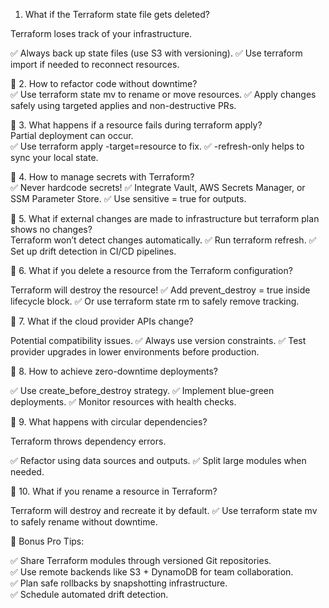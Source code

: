 

1. What if the Terraform state file gets deleted?
   
 Terraform loses track of your infrastructure. <br>
 
 ✅ Always back up state files (use S3 with versioning).
 ✅ Use terraform import if needed to reconnect resources.

🔹 2. How to refactor code without downtime?<br>
 ✅ Use terraform state mv to rename or move resources.
 ✅ Apply changes safely using targeted applies and non-destructive PRs.

🔹 3. What happens if a resource fails during terraform apply?<br>
 Partial deployment can occur.<br>
 ✅ Use terraform apply -target=resource to fix.
 ✅ -refresh-only helps to sync your local state.

🔹 4. How to manage secrets with Terraform?<br>
 ✅ Never hardcode secrets!
 ✅ Integrate Vault, AWS Secrets Manager, or SSM Parameter Store.
 ✅ Use sensitive = true for outputs.

🔹 5. What if external changes are made to infrastructure but terraform plan shows no changes?<br>
 Terraform won’t detect changes automatically.
 ✅ Run terraform refresh.
 ✅ Set up drift detection in CI/CD pipelines.

🔹 6. What if you delete a resource from the Terraform configuration?<br>
 
 Terraform will destroy the resource!
 ✅ Add prevent_destroy = true inside lifecycle block.
 ✅ Or use terraform state rm to safely remove tracking.

🔹 7. What if the cloud provider APIs change?<br>

 Potential compatibility issues.
 ✅ Always use version constraints.
 ✅ Test provider upgrades in lower environments before production.

🔹 8. How to achieve zero-downtime deployments?<br>

 ✅ Use create_before_destroy strategy.
 ✅ Implement blue-green deployments.
 ✅ Monitor resources with health checks.

🔹 9. What happens with circular dependencies?<br>

 Terraform throws dependency errors.
 
 ✅ Refactor using data sources and outputs.
 ✅ Split large modules when needed.

🔹 10. What if you rename a resource in Terraform? <br>

 Terraform will destroy and recreate it by default.
 ✅ Use terraform state mv to safely rename without downtime.

🌟 Bonus Pro Tips:

 ✅ Share Terraform modules through versioned Git repositories.<br>
 ✅ Use remote backends like S3 + DynamoDB for team collaboration.<br>
 ✅ Plan safe rollbacks by snapshotting infrastructure.<br>
 ✅ Schedule automated drift detection.<br>
